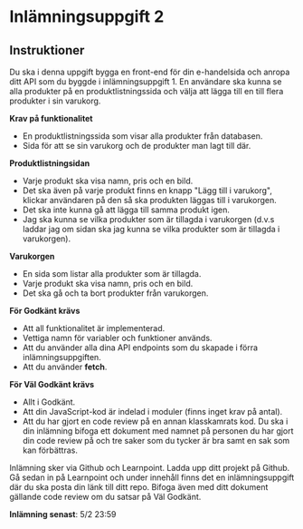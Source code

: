 # Inlämningsuppgift 2

## Instruktioner

Du ska i denna uppgift bygga en front-end för din e-handelsida och anropa ditt API som du byggde i inlämningsuppgift 1. En användare ska kunna se alla produkter på en produktlistningssida och välja att lägga till en till flera produkter i sin varukorg.

**Krav på funktionalitet**

- En produktlistningssida som visar alla produkter från databasen.
- Sida för att se sin varukorg och de produkter man lagt till där.

**Produktlistningsidan**

- Varje produkt ska visa namn, pris och en bild.
- Det ska även på varje produkt finns en knapp "Lägg till i varukorg", klickar användaren på den så ska produkten läggas till i varukorgen.
- Det ska inte kunna gå att lägga till samma produkt igen.
- Jag ska kunna se vilka produkter som är tillagda i varukorgen (d.v.s laddar jag om sidan ska jag kunna se vilka produkter som är tillagda i varukorgen).

**Varukorgen**

- En sida som listar alla produkter som är tillagda.
- Varje produkt ska visa namn, pris och en bild.
- Det ska gå och ta bort produkter från varukorgen.

**För Godkänt krävs**

- Att all funktionalitet är implementerad.
- Vettiga namn för variabler och funktioner används.
- Att du använder alla dina API endpoints som du skapade i förra inlämningsuppgiften.
- Att du använder **fetch**.

**För Väl Godkänt krävs**

- Allt i Godkänt.
- Att din JavaScript-kod är indelad i moduler (finns inget krav på antal).
- Att du har gjort en code review på en annan klasskamrats kod. Du ska i din inlämning bifoga ett dokument med namnet på personen du har gjort
  din code review på och tre saker som du tycker är bra samt en sak som kan förbättras.

Inlämning sker via Github och Learnpoint. Ladda upp ditt projekt på Github. Gå sedan in på Learnpoint och under innehåll finns det en inlämningsuppgift där du ska posta din länk till ditt repo. Bifoga även med ditt dokument gällande code review om du satsar på Väl Godkänt.

**Inlämning senast**: 5/2 23:59
